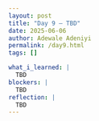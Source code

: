 ```yaml
---
layout: post
title: "Day 9 – TBD"
date: 2025-06-06
author: Adewale Adeniyi
permalink: /day9.html
tags: []

what_i_learned: |
  TBD
blockers: |
  TBD
reflection: |
  TBD
---
```

